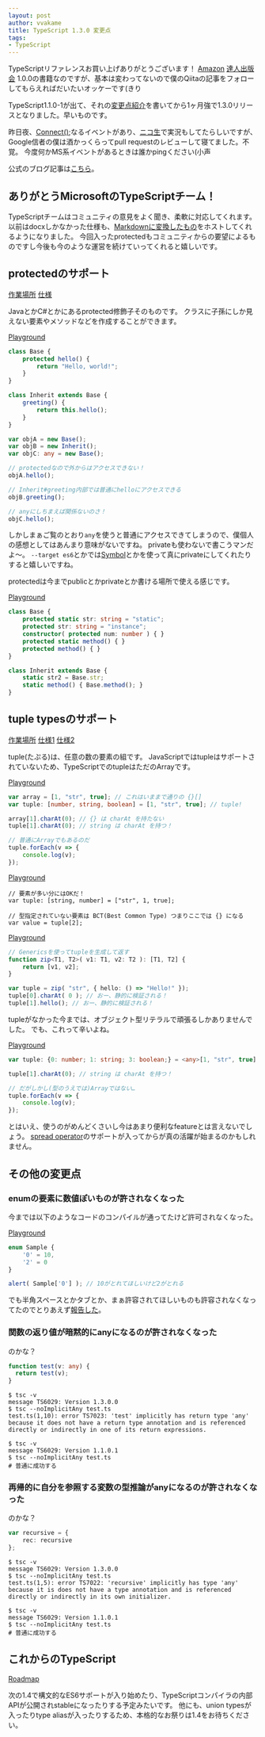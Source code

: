 ```yaml
---
layout: post
author: vvakame
title: TypeScript 1.3.0 変更点
tags:
- TypeScript
---
```


TypeScriptリファレンスお買い上げありがとうございます！ [Amazon](http://www.amazon.co.jp/gp/product/484433588X?ie=UTF8&camp=1207&creative=8411&creativeASIN=484433588X&linkCode=shr&tag=damenako-22) [達人出版会](http://tatsu-zine.com/books/typescript-reference)
1.0.0の書籍なのですが、基本は変わってないので僕のQiitaの記事をフォローしてもらえればだいたいオッケーです(きり

TypeScript1.1.0-1が出て、それの[変更点紹介](http://qiita.com/vvakame/items/5e53c392867ebc604267)を書いてから1ヶ月強で1.3.0リリースとなりました。早いものです。

昨日夜、[Connect();](http://channel9.msdn.com/Events/Visual-Studio/Connect-event-2014)なるイベントがあり、[ニコ生](http://live.nicovideo.jp/watch/lv199630620)で実況もしてたらしいですが、Google信者の僕は酒かっくらってpull requestのレビューして寝てました。不覚。
今度何かMS系イベントがあるときは誰かpingください(小声

公式のブログ記事は[こちら](http://blogs.msdn.com/b/typescript/archive/2014/11/12/announcing-typescript-1-3.aspx)。

## ありがとうMicrosoftのTypeScriptチーム！

TypeScriptチームはコミュニティの意見をよく聞き、柔軟に対応してくれます。
以前はdocxしかなかった仕様も、[Markdownに変換したもの](https://github.com/Microsoft/TypeScript/blob/master/doc/spec.md)をホストしてくれるようになりました。
今回入ったprotectedもコミュニティからの要望によるものですし今後も今のような運営を続けていってくれると嬉しいです。

## protectedのサポート

[作業場所](https://github.com/Microsoft/TypeScript/pull/688)
[仕様](https://github.com/Microsoft/TypeScript/blob/release-1.3/doc/spec.md#8.2.2)

JavaとかC#とかにあるprotected修飾子そのものです。
クラスに子孫にしか見えない要素やメソッドなどを作成することができます。

[Playground](http://goo.gl/rKFCLP)

```typescript
class Base {
	protected hello() {
		return "Hello, world!";
	}
}

class Inherit extends Base {
	greeting() {
		return this.hello();
	}
}

var objA = new Base();
var objB = new Inherit();
var objC: any = new Base();

// protectedなので外からはアクセスできない！
objA.hello();

// Inherit#greeting内部では普通にhelloにアクセスできる
objB.greeting();

// anyにしちまえば関係ないのさ！
objC.hello();
```

しかしまぁご覧のとおり`any`を使うと普通にアクセスできてしまうので、僕個人の感想としてはあんまり意味がないですね。
privateも使わないで書こうマンだよ〜。
`--target es6`とかでは[Symbol](https://developer.mozilla.org/en-US/docs/Web/JavaScript/Reference/Global_Objects/Symbol)とかを使って真にprivateにしてくれたりすると嬉しいですね。

protectedは今までpublicとかprivateとか書ける場所で使える感じです。

[Playground](http://goo.gl/1zyP0e)

```typescript
class Base {
	protected static str: string = "static";
	protected str: string = "instance";
	constructor( protected num: number ) { }
	protected static method() { }
	protected method() { }
}

class Inherit extends Base {
	static str2 = Base.str;
	static method() { Base.method(); }
}
```

## tuple typesのサポート

[作業場所](https://github.com/Microsoft/TypeScript/pull/428)
[仕様1](https://github.com/Microsoft/TypeScript/blob/release-1.3/doc/spec.md#3.3.3) [仕様2](https://github.com/Microsoft/TypeScript/blob/release-1.3/doc/spec.md#3.6.5)

tuple(たぷる)は、任意の数の要素の組です。
JavaScriptではtupleはサポートされていないため、TypeScriptでのtupleはただのArrayです。

[Playground](http://goo.gl/eGFuKz)

```typescript
var array = [1, "str", true]; // これはいままで通りの {}[]
var tuple: [number, string, boolean] = [1, "str", true]; // tuple!

array[1].charAt(0); // {} は charAt を持たない
tuple[1].charAt(0); // string は charAt を持つ！

// 普通にArrayでもあるのだ
tuple.forEach(v => {
	console.log(v);
});
```

[Playground](http://goo.gl/KUzzY2)

```
// 要素が多い分にはOKだ！
var tuple: [string, number] = ["str", 1, true];

// 型指定されていない要素は BCT(Best Common Type) つまりここでは {} になる
var value = tuple[2];
```

[Playground](http://goo.gl/nkZISk)

```typescript
// Genericsを使ってtupleを生成して返す
function zip<T1, T2>( v1: T1, v2: T2 ): [T1, T2] {
	return [v1, v2];
}

var tuple = zip( "str", { hello: () => "Hello!" });
tuple[0].charAt( 0 ); // おー、静的に検証される！
tuple[1].hello(); // おー、静的に検証される！
```

tupleがなかった今までは、オブジェクト型リテラルで頑張るしかありませんでした。
でも、これって辛いよね。

[Playground](http://goo.gl/X8KI11)

```typescript
var tuple: {0: number; 1: string; 3: boolean;} = <any>[1, "str", true];

tuple[1].charAt(0); // string は charAt を持つ！

// だがしかし(型のうえでは)Arrayではない…
tuple.forEach(v => {
	console.log(v);
});
```

とはいえ、使うのがめんどくさいし今はあまり便利なfeatureとは言えないでしょう。
[spread operator](https://developer.mozilla.org/en-US/docs/Web/JavaScript/Reference/Operators/Spread_operator)のサポートが入ってからが真の活躍が始まるのかもしれません。

## その他の変更点

### enumの要素に数値ぽいものが許されなくなった

今までは以下のようなコードのコンパイルが通ってたけど許可されなくなった。

[Playground](http://goo.gl/jA5IRa)

```typescript
enum Sample {
	'0' = 10,
	'2' = 0
}

alert( Sample['0'] ); // 10がとれてほしいけど2がとれる
```

でも半角スペースとかタブとか、まぁ許容されてほしいものも許容されなくなってたのでとりあえず[報告した](https://github.com/Microsoft/TypeScript/issues/1144)。

### 関数の返り値が暗黙的にanyになるのが許されなくなった

のかな？

```typescript
function test(v: any) {
  return test(v);
}
```

```
$ tsc -v
message TS6029: Version 1.3.0.0
$ tsc --noImplicitAny test.ts
test.ts(1,10): error TS7023: 'test' implicitly has return type 'any' because it does not have a return type annotation and is referenced directly or indirectly in one of its return expressions.

$ tsc -v
message TS6029: Version 1.1.0.1
$ tsc --noImplicitAny test.ts
# 普通に成功する
```

### 再帰的に自分を参照する変数の型推論がanyになるのが許されなくなった

のかな？

```typescript
var recursive = {
    rec: recursive
};
```

```
$ tsc -v
message TS6029: Version 1.3.0.0
$ tsc --noImplicitAny test.ts
test.ts(1,5): error TS7022: 'recursive' implicitly has type 'any' because it is does not have a type annotation and is referenced directly or indirectly in its own initializer.

$ tsc -v
message TS6029: Version 1.1.0.1
$ tsc --noImplicitAny test.ts
# 普通に成功する
```

## これからのTypeScript

[Roadmap](https://github.com/Microsoft/TypeScript/wiki/Roadmap)

次の1.4で構文的なES6サポートが入り始めたり、TypeScriptコンパイラの内部APIが公開されstableになったりする予定みたいです。
他にも、union typesが入ったりtype aliasが入ったりするため、本格的なお祭りは1.4をお待ちください。
